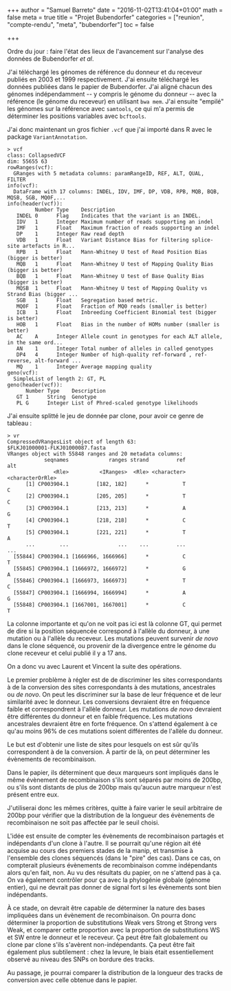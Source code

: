 +++
author = "Samuel Barreto"
date = "2016-11-02T13:41:04+01:00"
math = false
meta = true
title = "Projet Bubendorfer"
categories = ["reunion", "compte-rendu", "meta", "bubendorfer"]
toc = false

+++

Ordre du jour : faire l'état des lieux de l'avancement sur l'analyse des données de Bubendorfer _et al_.

<!--more-->

J'ai téléchargé les génomes de référence du donneur et du receveur
publiés en 2003 et 1999 respectivement. J'ai ensuite téléchargé les
données publiées dans le papier de Bubendorfer. J'ai aligné chacun des
génomes indépendamment -- y compris le génome du donneur -- avec la
référence (le génome du receveur) en utilisant `bwa mem`. J'ai ensuite
"empilé" les génomes sur la référence avec `samtools`, ce qui m'a
permis de déterminer les positions variables avec `bcftools`.

J'ai donc maintenant un gros fichier `.vcf` que j'ai importé dans R avec le package `VariantAnnotation`.

```
> vcf
class: CollapsedVCF
dim: 55655 63
rowRanges(vcf):
  GRanges with 5 metadata columns: paramRangeID, REF, ALT, QUAL, FILTER
info(vcf):
  DataFrame with 17 columns: INDEL, IDV, IMF, DP, VDB, RPB, MQB, BQB, MQSB, SGB, MQ0F,...
info(header(vcf)):
         Number Type    Description
   INDEL 0      Flag    Indicates that the variant is an INDEL.
   IDV   1      Integer Maximum number of reads supporting an indel
   IMF   1      Float   Maximum fraction of reads supporting an indel
   DP    1      Integer Raw read depth
   VDB   1      Float   Variant Distance Bias for filtering splice-site artefacts in R...
   RPB   1      Float   Mann-Whitney U test of Read Position Bias (bigger is better)
   MQB   1      Float   Mann-Whitney U test of Mapping Quality Bias (bigger is better)
   BQB   1      Float   Mann-Whitney U test of Base Quality Bias (bigger is better)
   MQSB  1      Float   Mann-Whitney U test of Mapping Quality vs Strand Bias (bigger ...
   SGB   1      Float   Segregation based metric.
   MQ0F  1      Float   Fraction of MQ0 reads (smaller is better)
   ICB   1      Float   Inbreeding Coefficient Binomial test (bigger is better)
   HOB   1      Float   Bias in the number of HOMs number (smaller is better)
   AC    A      Integer Allele count in genotypes for each ALT allele, in the same ord...
   AN    1      Integer Total number of alleles in called genotypes
   DP4   4      Integer Number of high-quality ref-forward , ref-reverse, alt-forward ...
   MQ    1      Integer Average mapping quality
geno(vcf):
  SimpleList of length 2: GT, PL
geno(header(vcf)):
      Number Type    Description
   GT 1      String  Genotype
   PL G      Integer List of Phred-scaled genotype likelihoods
```

J'ai ensuite splitté le jeu de donnée par clone, pour avoir ce genre de tableau :

```
> vr
CompressedVRangesList object of length 63:
$FLKJ01000001-FLKJ01000087.fasta
VRanges object with 55848 ranges and 20 metadata columns:
            seqnames             ranges strand         ref              alt
               <Rle>          <IRanges>  <Rle> <character> <characterOrRle>
      [1] CP003904.1         [182, 182]      *           T                C
      [2] CP003904.1         [205, 205]      *           T                C
      [3] CP003904.1         [213, 213]      *           A                G
      [4] CP003904.1         [218, 218]      *           C                T
      [5] CP003904.1         [221, 221]      *           T                A
      ...        ...                ...    ...         ...              ...
  [55844] CP003904.1 [1666966, 1666966]      *           C                T
  [55845] CP003904.1 [1666972, 1666972]      *           G                A
  [55846] CP003904.1 [1666973, 1666973]      *           T                C
  [55847] CP003904.1 [1666994, 1666994]      *           A                G
  [55848] CP003904.1 [1667001, 1667001]      *           C                T
```

La colonne importante et qu'on ne voit pas ici est là colonne GT, qui
permet de dire si la position séquencée correspond à l'allèle du
donneur, à une mutation ou à l'allèle du receveur. Les mutations
peuvent survenir _de novo_ dans le clone séquencé, ou provenir de la
divergence entre le génome du clone receveur et celui publié il y a 17
ans.

On a donc vu avec Laurent et Vincent la suite des opérations.

Le premier problème à régler est de de discriminer les sites
correspondants à de la conversion des sites correspondants à des
mutations, ancestrales ou _de novo_. On peut les discriminer sur la
base de leur fréquence et de leur similarité avec le donneur. Les
conversions devraient être en fréquence faible et correspondrent à
l'allèle donneur. Les mutations _de novo_ devraient être différentes
du donneur et en faible fréquence. Les mutations ancestrales
devraient être en forte fréquence. On s'attend également à ce qu'au
moins 96% de ces mutations soient différentes de l'allèle du donneur.

Le but est d'obtenir une liste de sites pour lesquels on est sûr
qu'ils correspondent à de la conversion. À partir de là, on peut
déterminer les évènements de recombinaison.

Dans le papier, ils déterminent que deux marqueurs sont impliqués dans
le même évènement de recombinaison s'ils sont séparés par moins de
200bp, ou s'ils sont distants de plus de 200bp mais qu'aucun autre
marqueur n'est présent entre eux.

J'utiliserai donc les mêmes critères, quitte à faire varier le seuil
arbitraire de 200bp pour vérifier que la distribution de la longueur
des évènements de recombinaison ne soit pas affectée par le seuil
choisi.

L'idée est ensuite de compter les évènements de recombinaison partagés
et indépendants d'un clone à l'autre. Il se pourrait qu'une région ait
été acquise au cours des premiers stades de la manip, et transmise à
l'ensemble des clones séquencés (dans le "pire" des cas). Dans ce cas,
on compterait plusieurs évènements de recombinaison comme indépendants
alors qu'en fait, non. Au vu des résultats du papier, on ne s'attend
pas à ça. On va également contrôler pour ça avec la phylogénie globale
(génome entier), qui ne devrait pas donner de signal fort si les
évènements sont bien indépendants.

À ce stade, on devrait être capable de déterminer la nature des bases
impliquées dans un évènement de recombinaison. On pourra donc
déterminer la proportion de substitutions Weak vers Strong et Strong
vers Weak, et comparer cette proportion avec la proportion de
substitutions WS et SW entre le donneur et le receveur. Ça peut être
fait globalement ou clone par clone s'ils s'avèrent non-indépendants.
Ça peut être fait également plus subtilement : chez la levure, le
biais était essentiellement observé au niveau des SNPs on bordure des
tracks.

Au passage, je pourrai comparer la distribution de la longueur des
tracks de conversion avec celle obtenue dans le papier.
